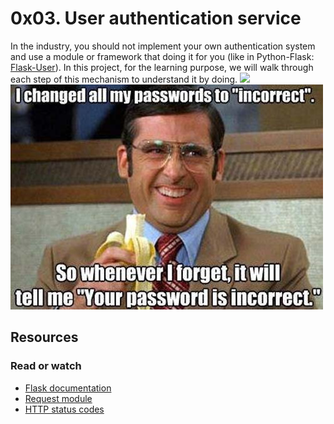 # 0x03. User authentication service
In the industry, you should not implement your own authentication system and use a module or framework that doing it for you (like in Python-Flask: [Flask-User](https://intranet.alxswe.com/rltoken/9nVfotMI_1zpEzihMzBeTA)). In this project, for the learning purpose, we will walk through each step of this mechanism to understand it by doing.
![](https://www.okta.com/sites/default/files/styles/1640w_scaled/public/media/image/2020-10/Authentication_vs_Authorization.png?itok=uBFRCfww)
![](./userauth.jpg)

## Resources
### Read or watch
- [Flask documentation](https://intranet.alxswe.com/rltoken/lKExyvivrrW4eh0eI8UV6A)
- [Request module](https://intranet.alxswe.com/rltoken/py7LuuD1u2MUwcaf8wnDzQ)
- [HTTP status codes](https://intranet.alxswe.com/rltoken/cj-mc5ZHp_KyXn1yikHC0A)
